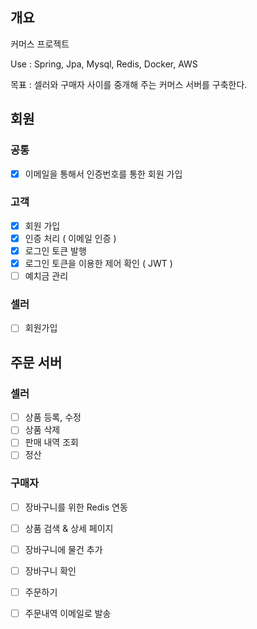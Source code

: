 ## 개요
커머스 프로젝트

Use : Spring, Jpa, Mysql, Redis, Docker, AWS

목표 : 셀러와 구매자 사이를 중개해 주는 커머스 서버를 구축한다.

## 회원
### 공통
- [x] 이메일을 통해서 인증번호를 통한 회원 가입

### 고객
- [x] 회원 가입
- [x] 인증 처리 ( 이메일 인증 )
- [x] 로그인 토큰 발행
- [x] 로그인 토큰을 이용한 제어 확인 ( JWT )
- [ ] 예치금 관리

### 셀러
- [ ] 회원가입

## 주문 서버

### 셀러
- [ ] 상품 등록, 수정
- [ ] 상품 삭제
- [ ] 판매 내역 조회
- [ ] 정산

### 구매자
- [ ] 장바구니를 위한 Redis 연동
- [ ] 상품 검색 & 상세 페이지
- [ ] 장바구니에 물건 추가
- [ ] 장바구니 확인
- [ ] 주문하기
- [ ] 주문내역 이메일로 발송
     

